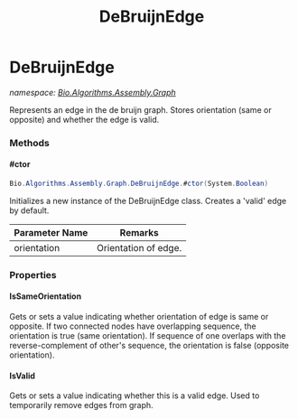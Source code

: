﻿---
title: DeBruijnEdge
---

# DeBruijnEdge
_namespace: [Bio.Algorithms.Assembly.Graph](N-Bio.Algorithms.Assembly.Graph.html)_

Represents an edge in the de bruijn graph.
 Stores orientation (same or opposite) and whether the edge is valid.

### Methods

#### #ctor
```csharp
Bio.Algorithms.Assembly.Graph.DeBruijnEdge.#ctor(System.Boolean)
```
Initializes a new instance of the DeBruijnEdge class.
 Creates a 'valid' edge by default.

|Parameter Name|Remarks|
|--------------|-------|
|orientation|Orientation of edge.|




### Properties

#### IsSameOrientation
Gets or sets a value indicating whether orientation of edge is same or opposite.
 If two connected nodes have overlapping sequence, the orientation is 
 true (same orientation). If sequence of one overlaps with the reverse-complement 
 of other's sequence, the orientation is false (opposite orientation).
#### IsValid
Gets or sets a value indicating whether this is a valid edge.
 Used to temporarily remove edges from graph.


